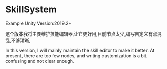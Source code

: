 # SkillSystem

Example Unity Version:2019.2+

这个版本我将主要维护技能编辑器,让它更好用,目前节点太少,编写自定义有点混乱,不够清晰,

In this version, I will mainly maintain the skill editor to make it better. At present, there are too few nodes, and writing customization is a bit confusing and not clear enough.

